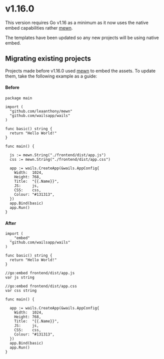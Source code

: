 # v1.16.0

This version requires Go v1.16 as a minimum as it now uses the native embed capabilities rather [mewn](https://github.com/leaanthony/mewn).

The templates have been updated so any new projects will be using native embed.

## Migrating existing projects

Projects made before v1.16.0 used [mewn](https://github.com/leaanthony/mewn) to embed the assets. To update them, take the following example as a guide:

#### Before
```
package main

import (
  "github.com/leaanthony/mewn"
  "github.com/wailsapp/wails"
)

func basic() string {
  return "Hello World!"
}

func main() {

  js := mewn.String("./frontend/dist/app.js")
  css := mewn.String("./frontend/dist/app.css")

  app := wails.CreateApp(&wails.AppConfig{
    Width:  1024,
    Height: 768,
    Title:  "{{.Name}}",
    JS:     js,
    CSS:    css,
    Colour: "#131313",
  })
  app.Bind(basic)
  app.Run()
}
```

#### After

```
import (
  _ "embed"
  "github.com/wailsapp/wails"
)

func basic() string {
  return "Hello World!"
}

//go:embed frontend/dist/app.js
var js string

//go:embed frontend/dist/app.css
var css string

func main() {

  app := wails.CreateApp(&wails.AppConfig{
    Width:  1024,
    Height: 768,
    Title:  "{{.Name}}",
    JS:     js,
    CSS:    css,
    Colour: "#131313",
  })
  app.Bind(basic)
  app.Run()
}
```
